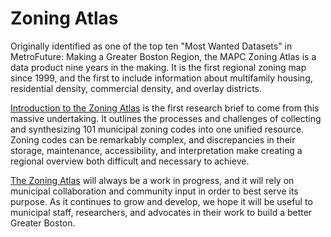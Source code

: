 # Zoning Atlas

Originally identified as one of the top ten "Most Wanted Datasets" in MetroFuture: Making a Greater Boston Region, the MAPC Zoning Atlas is a data product nine years in the making. It is the first regional zoning map since 1999, and the first to include information about multifamily housing, residential density, commercial density, and overlay districts.

[Introduction to the Zoning Atlas](https://zoningatlas.mapc.org/reports/1/) is the first research brief to come from this massive undertaking. It outlines the processes and challenges of collecting and synthesizing 101 municipal zoning codes into one unified resource. Zoning codes can be remarkably complex, and discrepancies in their storage, maintenance, accessibility, and interpretation make creating a regional overview both difficult and necessary to achieve.

[The Zoning Atlas](https://zoningatlas.mapc.org/) will always be a work in progress, and it will rely on municipal collaboration and community input in order to best serve its purpose. As it continues to grow and develop, we hope it will be useful to municipal staff, researchers, and advocates in their work to build a better Greater Boston.
